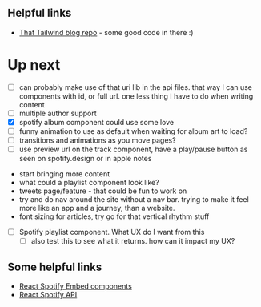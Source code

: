 ## Helpful links
- [That Tailwind blog repo](https://github.com/timlrx/tailwind-nextjs-starter-blog) - some good code in there :)

# Up next
- [ ] can probably make use of that uri lib in the api files. that way I can use components with id, or full url. one less thing I have to do when writing content
- [ ] multiple author support
- [x] spotify album component could use some love
- [ ] funny animation to use as default when waiting for album art to load?
- [ ] transitions and animations as you move pages?
- [ ] use preview url on the track component, have a play/pause button as seen on spotify.design or in apple notes
- start bringing more content
- what could a playlist component look like?
- tweets page/feature - that could be fun to work on
- try and do nav around the site without a nav bar. trying to make it feel more like an app and a journey, than a website.
- font sizing for articles, try go for that vertical rhythm stuff
- [ ] Spotify playlist component. What UX do I want from this
  - [ ] also test this to see what it returns. how can it impact my UX?

## Some helpful links
- [React Spotify Embed components](https://github.com/ctjlewis/react-spotify-embed)
- [React Spotify API](https://github.com/idanlo/react-spotify-api)